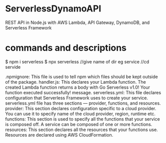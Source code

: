 # ServerlessDynamoAPI

REST API in Node.js with AWS Lambda, API Gateway, DynamoDB, and Serverless Framework

# commands and descriptions

$ npm i serverless
 $ npx serverless
//give name of dir eg service
//cd servide 




.npmignore: This file is used to tell npm which files should be kept outside of the package.
handler.js: This declares your Lambda function. The created Lambda function returns a body with Go Serverless v1.0! Your function executed successfully! message.
serverless.yml: This file declares configuration that Serverless Framework uses to create your service. serverless.yml file has three sections — provider, functions, and resources.
provider: This section declares configuration specific to a cloud provider. You can use it to specify name of the cloud provider, region, runtime etc.
functions: This section is used to specify all the functions that your service is composed off. A service can be composed of one or more functions.
resources: This section declares all the resources that your functions use. Resources are declared using AWS CloudFormation.